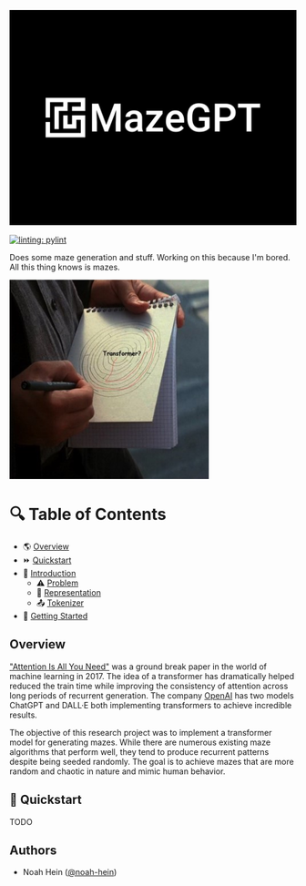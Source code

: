 ![MazeGPT](media/logo.svg)

[![linting: pylint](https://img.shields.io/badge/linting-pylint-yellowgreen)](https://github.com/pylint-dev/pylint)

Does some maze generation and stuff. Working on this because I'm bored.
All this thing knows is mazes.

![Transformer](/media/transformer_meme.jpg)

# 🔍 Table of Contents
* 🌎 [Overview](#overview)
* ⏩ [Quickstart](#-quickstart)
* 📗 [Introduction](docs/INTRODUCTION.md#-introduction)
  * ⚠️ [Problem](docs/INTRODUCTION.md#-the-problem)
  * 📐 [Representation](docs/INTRODUCTION.md#-representing-a-maze)
  * 📤 [Tokenizer](docs/INTRODUCTION.md#-tokenizer)
* 🔧 [Getting Started](docs/GETTING_STARTED.md)

## Overview
["Attention Is All You Need"](https://proceedings.neurips.cc/paper_files/paper/2017/file/3f5ee243547dee91fbd053c1c4a845aa-Paper.pdf) 
was a ground break paper in the world of machine learning in 2017.
The idea of a transformer has dramatically helped reduced the train time while improving the consistency
of attention across long periods of recurrent generation. The company [OpenAI](https://openai.com/) has two models ChatGPT and DALL·E both implementing transformers to achieve 
incredible results. 

The objective of this research project was to implement a transformer model for generating mazes. 
While there are numerous existing maze algorithms that perform well, they tend to produce recurrent patterns despite 
being seeded randomly. The goal is to achieve mazes that are more random and chaotic in nature and mimic human behavior.



## 🔧 Quickstart
TODO

## Authors
- Noah Hein ([@noah-hein](https://github.com/noah-hein))



